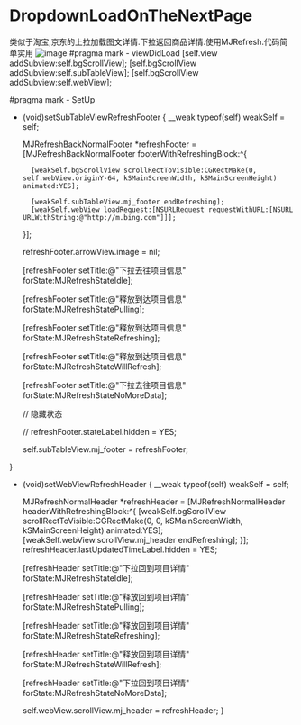 # DropdownLoadOnTheNextPage
类似于淘宝,京东的上拉加载图文详情.下拉返回商品详情.使用MJRefresh.代码简单实用
![image](https://github.com/wjmwjmwb/GitImage/blob/master/%E4%B8%8B%E6%8B%89%E4%B8%8A%E6%8B%89%E5%88%86%E9%A1%B5.gif)
#pragma mark - viewDidLoad
    [self.view addSubview:self.bgScrollView];
    [self.bgScrollView addSubview:self.subTableView];
    [self.bgScrollView addSubview:self.webView];

#pragma mark - SetUp
- (void)setSubTableViewRefreshFooter
{
    __weak typeof(self) weakSelf = self;
    
    MJRefreshBackNormalFooter *refreshFooter = [MJRefreshBackNormalFooter footerWithRefreshingBlock:^{
        
        [weakSelf.bgScrollView scrollRectToVisible:CGRectMake(0, self.webView.originY-64, kSMainScreenWidth, kSMainScreenHeight) animated:YES];
        
        [weakSelf.subTableView.mj_footer endRefreshing];
        [weakSelf.webView loadRequest:[NSURLRequest requestWithURL:[NSURL URLWithString:@"http://m.bing.com"]]];
    }];
    
    refreshFooter.arrowView.image = nil;
    
    [refreshFooter setTitle:@"下拉去往项目信息" forState:MJRefreshStateIdle];

    [refreshFooter setTitle:@"释放到达项目信息" forState:MJRefreshStatePulling];
    
    [refreshFooter setTitle:@"释放到达项目信息" forState:MJRefreshStateRefreshing];
    
    [refreshFooter setTitle:@"释放到达项目信息" forState:MJRefreshStateWillRefresh];
    
    [refreshFooter setTitle:@"下拉去往项目信息" forState:MJRefreshStateNoMoreData];
    
    // 隐藏状态
    
    //    refreshFooter.stateLabel.hidden = YES;
    
    self.subTableView.mj_footer = refreshFooter;
    
}
- (void)setWebViewRefreshHeader
{
    __weak typeof(self) weakSelf = self;
    
    MJRefreshNormalHeader *refreshHeader = [MJRefreshNormalHeader headerWithRefreshingBlock:^{
        [weakSelf.bgScrollView scrollRectToVisible:CGRectMake(0, 0, kSMainScreenWidth, kSMainScreenHeight) animated:YES];
        [weakSelf.webView.scrollView.mj_header endRefreshing];
    }];
    refreshHeader.lastUpdatedTimeLabel.hidden = YES;

    [refreshHeader setTitle:@"下拉回到项目详情" forState:MJRefreshStateIdle];
    
    [refreshHeader setTitle:@"释放回到项目详情" forState:MJRefreshStatePulling];
    
    [refreshHeader setTitle:@"释放回到项目详情" forState:MJRefreshStateRefreshing];
    
    [refreshHeader setTitle:@"释放回到项目详情" forState:MJRefreshStateWillRefresh];
    
    [refreshHeader setTitle:@"下拉回到项目详情" forState:MJRefreshStateNoMoreData];
    
    self.webView.scrollView.mj_header = refreshHeader;
}

